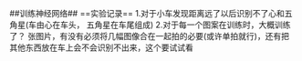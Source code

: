 ##训练神经网络##
==实验记录==
1.对于小车发现距离远了以后识别不了心和五角星(车由心在车头， 五角星在车尾组成)
2.对于每一个图案在训练时，大概训练了？ 张图片，有没有必须将几幅图像合在一起拍的必要(或许单拍就行)，还有把其他东西放在车上会不会识别不出来，这个要试试看

